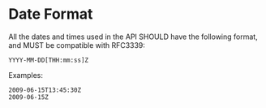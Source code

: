 # Date Format
All the dates and times used in the API SHOULD have the following format, and MUST be compatible with RFC3339:

```
YYYY-MM-DD[THH:mm:ss]Z
```

Examples:

```
2009-06-15T13:45:30Z
2009-06-15Z
```